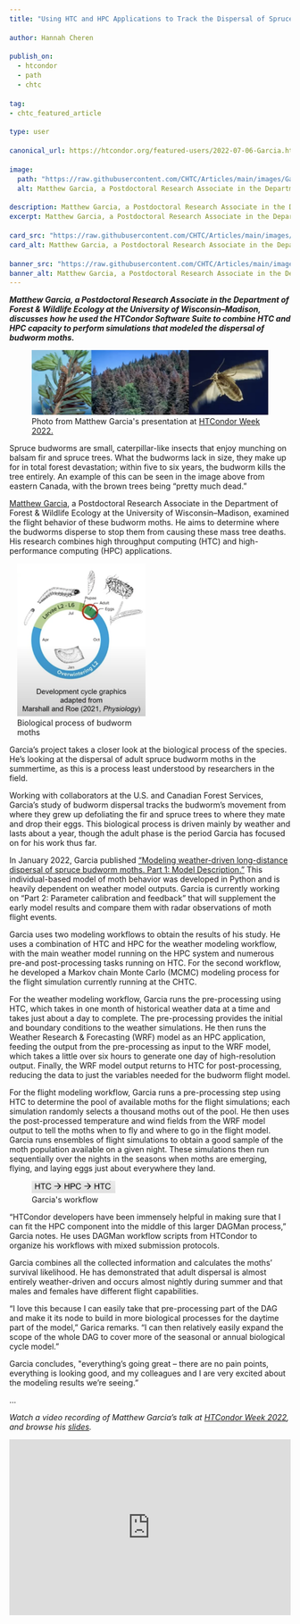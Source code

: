 ```yaml
---
title: "Using HTC and HPC Applications to Track the Dispersal of Spruce Budworm Moths"

author: Hannah Cheren

publish_on:
  - htcondor
  - path
  - chtc

tag:
- chtc_featured_article
  
type: user

canonical_url: https://htcondor.org/featured-users/2022-07-06-Garcia.html

image:
  path: "https://raw.githubusercontent.com/CHTC/Articles/main/images/Garcia-card.png"
  alt: Matthew Garcia, a Postdoctoral Research Associate in the Department of Forest & Wildlife Ecology at the University of Wisconsin–Madison, discusses how he used the HTCondor Software Suite to combine HTC and HPC capacity to perform simulations that modeled the dispersal of budworm moths.
  
description: Matthew Garcia, a Postdoctoral Research Associate in the Department of Forest & Wildlife Ecology at the University of Wisconsin–Madison, discusses how he used the HTCondor Software Suite to combine HTC and HPC capacity to perform simulations that modeled the dispersal of budworm moths.
excerpt: Matthew Garcia, a Postdoctoral Research Associate in the Department of Forest & Wildlife Ecology at the University of Wisconsin–Madison, discusses how he used the HTCondor Software Suite to combine HTC and HPC capacity to perform simulations that modeled the dispersal of budworm moths.

card_src: "https://raw.githubusercontent.com/CHTC/Articles/main/images/Garcia-card.png"
card_alt: Matthew Garcia, a Postdoctoral Research Associate in the Department of Forest & Wildlife Ecology at the University of Wisconsin–Madison, discusses how he used the HTCondor Software Suite to combine HTC and HPC capacity to perform simulations that modeled the dispersal of budworm moths.

banner_src: "https://raw.githubusercontent.com/CHTC/Articles/main/images/Garcia-card.png"
banner_alt: Matthew Garcia, a Postdoctoral Research Associate in the Department of Forest & Wildlife Ecology at the University of Wisconsin–Madison, discusses how he used the HTCondor Software Suite to combine HTC and HPC capacity to perform simulations that modeled the dispersal of budworm moths.
---
```

  ***Matthew Garcia, a Postdoctoral Research Associate in the Department of Forest & Wildlife Ecology at the University of Wisconsin–Madison, discusses how he used the HTCondor Software Suite to combine HTC and HPC capacity to perform simulations that modeled the dispersal of budworm moths.***

  <figure>
  <img src="https://raw.githubusercontent.com/CHTC/Articles/main/images/Garcia-card.png" alt="Photo from Matthew Garcia's presentation at HTCondor Week 2022."/>
  <figcaption class="figure-caption">Photo from Matthew Garcia's presentation at <a href="https://agenda.hep.wisc.edu/event/1733/timetable/?view=standard">HTCondor Week 2022.</a><br/></figcaption>
</figure>

  Spruce budworms are small, caterpillar-like insects that enjoy munching on balsam fir and spruce trees. What the budworms lack in size, they make up for in total forest devastation;  within five to six years, the budworm kills the tree entirely. An example of this can be seen in the image above from eastern Canada, with the brown trees being “pretty much dead.”

  [Matthew Garcia](http://matthewgarcia.tech/), a Postdoctoral Research Associate in the Department of Forest & Wildlife Ecology at the University of Wisconsin–Madison, examined the flight behavior of these budworm moths. He aims to determine where the budworms disperse to stop them from causing these mass tree deaths. His research combines high throughput computing (HTC) and high-performance computing (HPC) applications.

  <figure class="figure float-end" style="margin-left: 1em; width: 230px;">
  <img src='https://raw.githubusercontent.com/CHTC/Articles/main/images/Garcia-cycle.png' class="figure-img img-fluid rounded" alt="Biological process of budworm moths" width="250px">
  <figcaption class="figure-caption">Biological process of budworm moths<br/></figcaption>
</figure>

  Garcia’s project takes a closer look at the biological process of the species. He’s looking at the dispersal of adult spruce budworm moths in the summertime, as this is a process least understood by researchers in the field.

  Working with collaborators at the U.S. and Canadian Forest Services, Garcia’s study of budworm dispersal tracks the budworm’s movement from where they grew up defoliating the fir and spruce trees to where they mate and drop their eggs. This biological process is driven mainly by weather and lasts about a year, though the adult phase is the period Garcia has focused on for his work thus far.

  In January 2022, Garcia published [“Modeling weather-driven long-distance dispersal of spruce budworm moths. Part 1: Model Description.”](https://www.sciencedirect.com/science/article/pii/S0168192322000090) This individual-based model of moth behavior was developed in Python and is heavily dependent on weather model outputs. Garcia is currently working on “Part 2: Parameter calibration and feedback” that will supplement the early model results and compare them with radar observations of moth flight events.

  Garcia uses two modeling workflows to obtain the results of his study. He uses a combination of HTC and HPC for the weather modeling workflow, with the main weather model running on the HPC system and numerous pre-and post-processing tasks running on HTC. For the second workflow, he developed a Markov chain Monte Carlo (MCMC) modeling process for the flight simulation currently running at the CHTC. 

  For the weather modeling workflow, Garcia runs the pre-processing using HTC, which takes in one month of historical weather data at a time and takes just about a day to complete. The pre-processing provides the initial and boundary conditions to the weather simulations. He then runs the Weather Research & Forecasting (WRF) model as an HPC application, feeding the output from the pre-processing as input to the WRF model, which takes a little over six hours to generate one day of high-resolution output. Finally, the WRF model output returns to HTC for post-processing, reducing the data to just the variables needed for the budworm flight model.

  For the flight modeling workflow, Garcia runs a pre-processing step using HTC to determine the pool of available moths for the flight simulations; each simulation randomly selects a thousand moths out of the pool. He then uses the post-processed temperature and wind fields from the WRF model output to tell the moths when to fly and where to go in the flight model. Garcia runs ensembles of flight simulations to obtain a good sample of the moth population available on a given night. These simulations then run sequentially over the nights in the seasons when moths are emerging, flying, and laying eggs just about everywhere they land. 

  <figure class="figure float-end" style="margin-right: 1em; width: 180px;">
  <img src='https://raw.githubusercontent.com/CHTC/Articles/main/images/Garcia-workflow.png' class="figure-img img-fluid rounded" alt="Garcia's workflow" width="150px">
  <figcaption class="figure-caption">Garcia's workflow<br/></figcaption>
</figure>

  “HTCondor developers have been immensely helpful in making sure that I can fit the HPC component into the middle of this larger DAGMan process,” Garcia notes. He uses DAGMan workflow scripts from HTCondor to organize his workflows with mixed submission protocols. 

  Garcia combines all the collected information and calculates the moths’ survival likelihood. He has demonstrated that adult dispersal is almost entirely weather-driven and occurs almost nightly during summer and that males and females have different flight capabilities.

  “I love this because I can easily take that pre-processing part of the DAG and make it its node to build in more biological processes for the daytime part of the model,” Garica remarks. “I can then relatively easily expand the scope of the whole DAG to cover more of the seasonal or annual biological cycle model.”

  Garcia concludes, "everything’s going great – there are no pain points, everything is looking good, and my colleagues and I are very excited about the modeling results we’re seeing.” 

...

  *Watch a video recording of Matthew Garcia’s talk at [HTCondor Week 2022](https://agenda.hep.wisc.edu/event/1733/timetable/?view=standard), and browse his [slides](https://agenda.hep.wisc.edu/event/1733/contributions/24771/attachments/8319/9623/MGarcia_HTCondorWeek_20220526.pdf).*
  
  <iframe width="100%" height="315" src="https://www.youtube.com/embed/EFYMwxAnA44" title="YouTube video player" frameborder="0" allow="accelerometer; autoplay; clipboard-write; encrypted-media; gyroscope; picture-in-picture" allowfullscreen></iframe>
